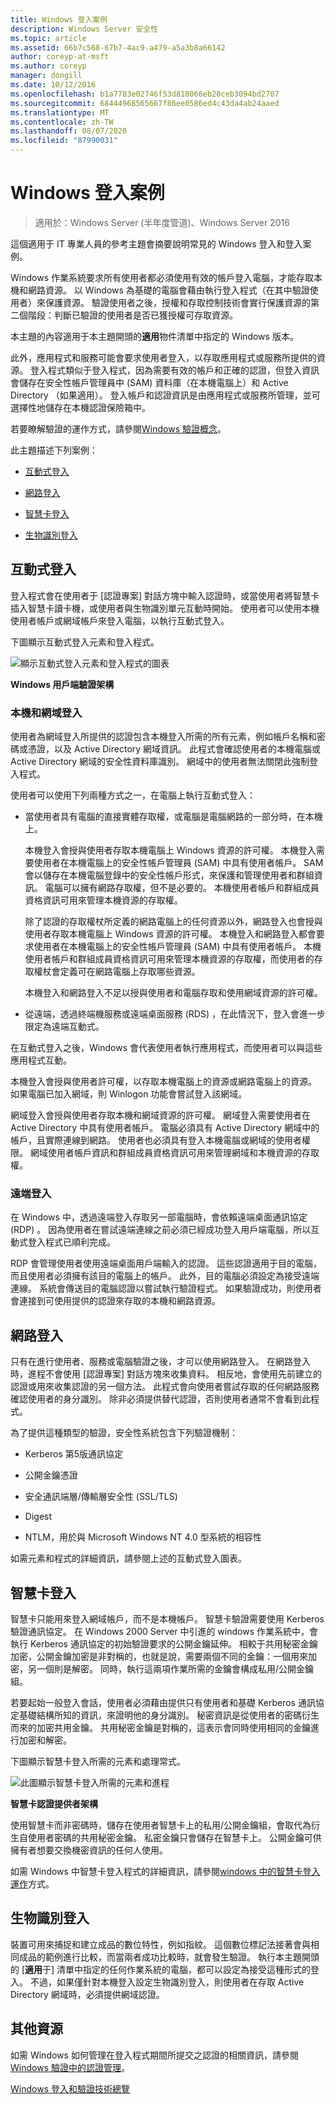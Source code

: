 ```yaml
---
title: Windows 登入案例
description: Windows Server 安全性
ms.topic: article
ms.assetid: 66b7c568-67b7-4ac9-a479-a5a3b8a66142
author: coreyp-at-msft
ms.author: coreyp
manager: dongill
ms.date: 10/12/2016
ms.openlocfilehash: b1a7783e02746f53d818066eb20ceb3094bd2707
ms.sourcegitcommit: 68444968565667f86ee0586ed4c43da4ab24aaed
ms.translationtype: MT
ms.contentlocale: zh-TW
ms.lasthandoff: 08/07/2020
ms.locfileid: "87990031"
---
```

# <a name="windows-logon-scenarios"></a>Windows 登入案例

>適用於：Windows Server (半年度管道)、Windows Server 2016

這個適用于 IT 專業人員的參考主題會摘要說明常見的 Windows 登入和登入案例。

Windows 作業系統要求所有使用者都必須使用有效的帳戶登入電腦，才能存取本機和網路資源。 以 Windows 為基礎的電腦會藉由執行登入程式（在其中驗證使用者）來保護資源。 驗證使用者之後，授權和存取控制技術會實行保護資源的第二個階段：判斷已驗證的使用者是否已獲授權可存取資源。

本主題的內容適用于本主題開頭的**適用**物件清單中指定的 Windows 版本。

此外，應用程式和服務可能會要求使用者登入，以存取應用程式或服務所提供的資源。 登入程式類似于登入程式，因為需要有效的帳戶和正確的認證，但登入資訊會儲存在安全性帳戶管理員中 (SAM) 資料庫（在本機電腦上）和 Active Directory （如果適用）。 登入帳戶和認證資訊是由應用程式或服務所管理，並可選擇性地儲存在本機認證保險箱中。

若要瞭解驗證的運作方式，請參閱[Windows 驗證概念](windows-authentication-concepts.md)。

此主題描述下列案例：

-   [互動式登入](#BKMK_InteractiveLogon)

-   [網路登入](#BKMK_NetworkLogon)

-   [智慧卡登入](#BKMK_SmartCardLogon)

-   [生物識別登入](#BKMK_BioLogon)

## <a name="interactive-logon"></a><a name="BKMK_InteractiveLogon"></a>互動式登入
登入程式會在使用者于 [認證專案] 對話方塊中輸入認證時，或當使用者將智慧卡插入智慧卡讀卡機，或使用者與生物識別單元互動時開始。 使用者可以使用本機使用者帳戶或網域帳戶來登入電腦，以執行互動式登入。

下圖顯示互動式登入元素和登入程式。

![顯示互動式登入元素和登入程式的圖表](../media/windows-logon-scenarios/AuthN_LSA_Architecture_Client.gif)

**Windows 用戶端驗證架構**

### <a name="local-and-domain-logon"></a><a name="BKMK_LocaDomainLogon"></a>本機和網域登入
使用者為網域登入所提供的認證包含本機登入所需的所有元素，例如帳戶名稱和密碼或憑證，以及 Active Directory 網域資訊。 此程式會確認使用者的本機電腦或 Active Directory 網域的安全性資料庫識別。 網域中的使用者無法關閉此強制登入程式。

使用者可以使用下列兩種方式之一，在電腦上執行互動式登入：

-   當使用者具有電腦的直接實體存取權，或電腦是電腦網路的一部分時，在本機上。

    本機登入會授與使用者存取本機電腦上 Windows 資源的許可權。 本機登入需要使用者在本機電腦上的安全性帳戶管理員 (SAM) 中具有使用者帳戶。 SAM 會以儲存在本機電腦登錄中的安全性帳戶形式，來保護和管理使用者和群組資訊。 電腦可以擁有網路存取權，但不是必要的。 本機使用者帳戶和群組成員資格資訊可用來管理本機資源的存取權。

    除了認證的存取權杖所定義的網路電腦上的任何資源以外，網路登入也會授與使用者存取本機電腦上 Windows 資源的許可權。 本機登入和網路登入都會要求使用者在本機電腦上的安全性帳戶管理員 (SAM) 中具有使用者帳戶。 本機使用者帳戶和群組成員資格資訊可用來管理本機資源的存取權，而使用者的存取權杖會定義可在網路電腦上存取哪些資源。

    本機登入和網路登入不足以授與使用者和電腦存取和使用網域資源的許可權。

-   從遠端，透過終端機服務或遠端桌面服務 (RDS) ，在此情況下，登入會進一步限定為遠端互動式。

在互動式登入之後，Windows 會代表使用者執行應用程式，而使用者可以與這些應用程式互動。

本機登入會授與使用者許可權，以存取本機電腦上的資源或網路電腦上的資源。 如果電腦已加入網域，則 Winlogon 功能會嘗試登入該網域。

網域登入會授與使用者存取本機和網域資源的許可權。 網域登入需要使用者在 Active Directory 中具有使用者帳戶。 電腦必須具有 Active Directory 網域中的帳戶，且實際連線到網路。 使用者也必須具有登入本機電腦或網域的使用者權限。 網域使用者帳戶資訊和群組成員資格資訊可用來管理網域和本機資源的存取權。

### <a name="remote-logon"></a><a name="BKMK_RemoteLogon"></a>遠端登入
在 Windows 中，透過遠端登入存取另一部電腦時，會依賴遠端桌面通訊協定 (RDP) 。 因為使用者在嘗試遠端連線之前必須已經成功登入用戶端電腦，所以互動式登入程式已順利完成。

RDP 會管理使用者使用遠端桌面用戶端輸入的認證。 這些認證適用于目的電腦，而且使用者必須擁有該目的電腦上的帳戶。 此外，目的電腦必須設定為接受遠端連線。 系統會傳送目的電腦認證以嘗試執行驗證程式。 如果驗證成功，則使用者會連接到可使用提供的認證來存取的本機和網路資源。

## <a name="network-logon"></a><a name="BKMK_NetworkLogon"></a>網路登入
只有在進行使用者、服務或電腦驗證之後，才可以使用網路登入。 在網路登入時，進程不會使用 [認證專案] 對話方塊來收集資料。 相反地，會使用先前建立的認證或用來收集認證的另一個方法。 此程式會向使用者嘗試存取的任何網路服務確認使用者的身分識別。 除非必須提供替代認證，否則使用者通常不會看到此程式。

為了提供這種類型的驗證，安全性系統包含下列驗證機制：

-   Kerberos 第5版通訊協定

-   公開金鑰憑證

-   安全通訊端層/傳輸層安全性 (SSL/TLS) 

-   Digest

-   NTLM，用於與 Microsoft Windows NT 4.0 型系統的相容性

如需元素和程式的詳細資訊，請參閱上述的互動式登入圖表。

## <a name="smart-card-logon"></a><a name="BKMK_SmartCardLogon"></a>智慧卡登入
智慧卡只能用來登入網域帳戶，而不是本機帳戶。 智慧卡驗證需要使用 Kerberos 驗證通訊協定。 在 Windows 2000 Server 中引進的 windows 作業系統中，會執行 Kerberos 通訊協定的初始驗證要求的公開金鑰延伸。 相較于共用秘密金鑰加密，公開金鑰加密是非對稱的，也就是說，需要兩個不同的金鑰：一個用來加密，另一個則是解密。 同時，執行這兩項作業所需的金鑰會構成私用/公開金鑰組。

若要起始一般登入會話，使用者必須藉由提供只有使用者和基礎 Kerberos 通訊協定基礎結構所知的資訊，來證明他的身分識別。 秘密資訊是從使用者的密碼衍生而來的加密共用金鑰。 共用秘密金鑰是對稱的，這表示會同時使用相同的金鑰進行加密和解密。

下圖顯示智慧卡登入所需的元素和處理常式。

![此圖顯示智慧卡登入所需的元素和進程](../media/windows-logon-scenarios/SmartCardCredArchitecture.gif)

**智慧卡認證提供者架構**

使用智慧卡而非密碼時，儲存在使用者智慧卡上的私用/公開金鑰組，會取代為衍生自使用者密碼的共用秘密金鑰。 私密金鑰只會儲存在智慧卡上。 公開金鑰可供擁有者想要交換機密資訊的任何人使用。

如需 Windows 中智慧卡登入程式的詳細資訊，請參閱[windows 中的智慧卡登入運作](/previous-versions/windows/it-pro/windows-server-2008-R2-and-2008/ff404285(v=ws.10))方式。

## <a name="biometric-logon"></a><a name="BKMK_BioLogon"></a>生物識別登入
裝置可用來捕捉和建立成品的數位特性，例如指紋。 這個數位標記法接著會與相同成品的範例進行比較，而當兩者成功比較時，就會發生驗證。 執行本主題開頭的 [**適用**于] 清單中指定的任何作業系統的電腦，都可以設定為接受這種形式的登入。 不過，如果僅針對本機登入設定生物識別登入，則使用者在存取 Active Directory 網域時，必須提供網域認證。

## <a name="additional-resources"></a>其他資源
如需 Windows 如何管理在登入程式期間所提交之認證的相關資訊，請參閱[Windows 驗證中的認證管理](/previous-versions/windows/it-pro/windows-server-2008-R2-and-2008/dn169014(v=ws.10))。

[Windows 登入和驗證技術總覽](/previous-versions/windows/it-pro/windows-server-2008-R2-and-2008/dn169029(v=ws.10))